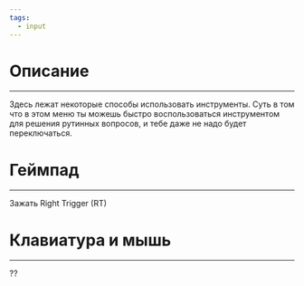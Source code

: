 ```yaml
---
tags:
  - input
---
```

# Описание
___
Здесь лежат некоторые способы использовать инструменты. Суть в том что в этом меню ты можешь быстро воспользоваться инструментом для решения рутинных вопросов, и тебе даже не надо будет переключаться. 
# Геймпад
___
Зажать Right Trigger (RT)
# Клавиатура и мышь
___
??